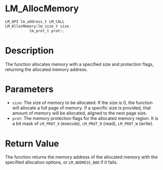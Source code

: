 # LM_AllocMemory

```c
LM_API lm_address_t LM_CALL
LM_AllocMemory(lm_size_t size,
	       lm_prot_t prot);
```

# Description
The function allocates memory with a specified size and protection flags,
returning the allocated memory address.

# Parameters
 - `size`: The size of memory to be allocated. If the size is 0, the
function will allocate a full page of memory. If a specific size is
provided, that amount of memory will be allocated, aligned to the next
page size.
 - `prot`: The memory protection flags for the allocated memory region.
It is a bit mask of `LM_PROT_X` (execute), `LM_PROT_R` (read), `LM_PROT_W`
(write).

# Return Value
The function returns the memory address of the allocated memory with
the specified allocation options, or `LM_ADDRESS_BAD` if it fails.

